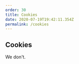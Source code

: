 ```yaml
---
order: 30
title: Cookies
date: 2020-07-19T19:42:11.354Z
permalink: /cookies
---
```


## Cookies

We don't.
